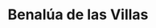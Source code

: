 ---
title: Benalúa de las Villas
url: /benalua-de-las-villas/
latitude: 37.435
longitude: -3.679
---